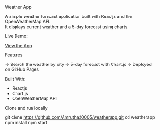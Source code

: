 Weather App:

A simple weather forecast application built with Reactjs and the OpenWeatherMap API.  
It displays current weather and a 5-day forecast using charts.

Live Demo:

[View the App](https://amrutha20005.github.io/weatherapp/)

Features

-> Search the weather by city
-> 5-day forecast with Chart.js
-> Deployed on GitHub Pages

Built With:

- Reactjs
- Chart.js
- OpenWeatherMap API

Clone and run locally:

git clone https://github.com/Amrutha20005/weatherapp.git
cd weatherapp
npm install
npm start

